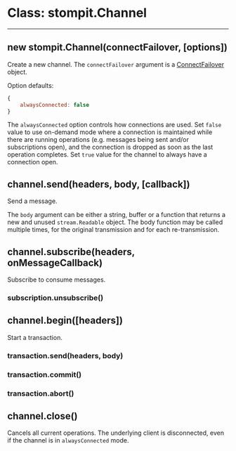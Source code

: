 # Class: stompit.Channel
---

## new stompit.Channel(connectFailover, [options])

Create a new channel. The `connectFailover` argument is a 
[ConnectFailover](connect-failover.md) object.

Option defaults:
```js
{
    alwaysConnected: false
}
```

The `alwaysConnected` option controls how connections are used. Set `false` 
value to use on-demand mode where a connection is maintained while there are
running operations (e.g. messages being sent and/or subscriptions open), and
the connection is dropped as soon as the last operation completes. Set `true`
value for the channel to always have a connection open.

## channel.send(headers, body, [callback])

Send a message.

The `body` argument can be either a string, buffer or a function that returns a
new and unused `stream.Readable` object. The body function may be called 
multiple times, for the original transmission and for each re-transmission.

## channel.subscribe(headers, onMessageCallback)

Subscribe to consume messages.

### subscription.unsubscribe()

## channel.begin([headers])

Start a transaction.

### transaction.send(headers, body)

### transaction.commit()

### transaction.abort()

## channel.close()

Cancels all current operations. The underlying client is disconnected, even if
the channel is in `alwaysConnected` mode.